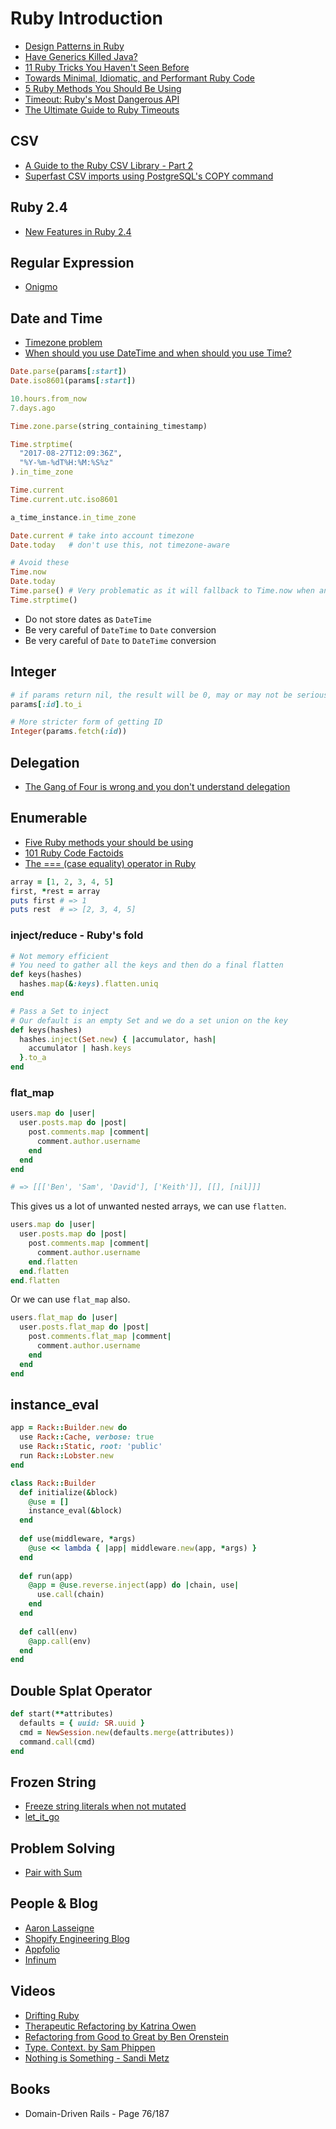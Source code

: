 # Ruby Introduction

* [Design Patterns in Ruby](https://github.com/davidgf/design-patterns-in-ruby)
* [Have Generics Killed Java?](http://www.artima.com/weblogs/viewpost.jsp?thread=299081)
* [11 Ruby Tricks You Haven't Seen Before](http://www.blackbytes.info/2016/01/ruby-tricks/)
* [Towards Minimal, Idiomatic, and Performant Ruby Code](https://blog.codeminer42.com/towards-minimal-idiomatic-and-performant-ruby-code-f3fc6aed3c94)
* [5 Ruby Methods You Should Be Using](https://www.engineyard.com/blog/five-ruby-methods-you-should-be-using)
* [Timeout: Ruby's Most Dangerous API](http://www.mikeperham.com/2015/05/08/timeout-rubys-most-dangerous-api/)
* [The Ultimate Guide to Ruby Timeouts](https://github.com/ankane/the-ultimate-guide-to-ruby-timeouts)

## CSV

* [A Guide to the Ruby CSV Library - Part 2](https://www.sitepoint.com/guide-ruby-csv-library-part-2/)
* [Superfast CSV imports using PostgreSQL's COPY command](https://infinum.co/the-capsized-eight/superfast-csv-imports-using-postgresqls-copy)

## Ruby 2.4

* [New Features in Ruby 2.4](https://blog.cognitohq.com/new-features-in-ruby-2-4/)

## Regular Expression

* [Onigmo](https://github.com/k-takata/Onigmo/blob/3ddfbfcc469a246f8c5bc50072c7e9cdb1e50b22/doc/RE#L293)

## Date and Time

* [Timezone problem](https://www.youtube.com/watch?v=aUk9981C-fQ)
* [When should you use DateTime and when should you use Time?](https://gist.github.com/pixeltrix/e2298822dd89d854444b)

```ruby
Date.parse(params[:start])
Date.iso8601(params[:start])

10.hours.from_now
7.days.ago

Time.zone.parse(string_containing_timestamp)

Time.strptime(
  "2017-08-27T12:09:36Z",
  "%Y-%m-%dT%H:%M:%S%z"
).in_time_zone

Time.current
Time.current.utc.iso8601

a_time_instance.in_time_zone

Date.current # take into account timezone
Date.today   # don't use this, not timezone-aware

# Avoid these
Time.now
Date.today
Time.parse() # Very problematic as it will fallback to Time.now when any part of the string could not be parsed
Time.strptime()
```

* Do not store dates as `DateTime`
* Be very careful of `DateTime` to `Date` conversion
* Be very careful of `Date` to `DateTime` conversion

## Integer

```ruby
# if params return nil, the result will be 0, may or may not be serious error
params[:id].to_i

# More stricter form of getting ID
Integer(params.fetch(:id))
```

## Delegation

* [The Gang of Four is wrong and you don't understand delegation](https://www.saturnflyer.com/blog/the-gang-of-four-is-wrong-and-you-dont-understand-delegation)

## Enumerable

* [Five Ruby methods your should be using](https://blog.engineyard.com/2015/five-ruby-methods-you-should-be-using)
* [101 Ruby Code Factoids](https://6ftdan.com/allyourdev/2016/01/13/101-ruby-code-factoids/)
* [The === (case equality) operator in Ruby](http://blog.arkency.com/the-equals-equals-equals-case-equality-operator-in-ruby/)

```ruby
array = [1, 2, 3, 4, 5]
first, *rest = array
puts first # => 1
puts rest  # => [2, 3, 4, 5]
```

### inject/reduce - Ruby's fold

```ruby
# Not memory efficient
# You need to gather all the keys and then do a final flatten
def keys(hashes)
  hashes.map(&:keys).flatten.uniq
end

# Pass a Set to inject
# Our default is an empty Set and we do a set union on the key
def keys(hashes)
  hashes.inject(Set.new) { |accumulator, hash|
    accumulator | hash.keys
  }.to_a
end
```

### flat_map

```ruby
users.map do |user|
  user.posts.map do |post|
    post.comments.map |comment|
      comment.author.username
    end
  end
end

# => [[['Ben', 'Sam', 'David'], ['Keith']], [[], [nil]]]
```

This gives us a lot of unwanted nested arrays, we can use `flatten`.

```ruby
users.map do |user|
  user.posts.map do |post|
    post.comments.map |comment|
      comment.author.username
    end.flatten
  end.flatten
end.flatten
```

Or we can use `flat_map` also.

```ruby
users.flat_map do |user|
  user.posts.flat_map do |post|
    post.comments.flat_map |comment|
      comment.author.username
    end
  end
end
```


## instance_eval

```ruby
app = Rack::Builder.new do
  use Rack::Cache, verbose: true
  use Rack::Static, root: 'public'
  run Rack::Lobster.new
end

class Rack::Builder
  def initialize(&block)
    @use = []
    instance_eval(&block)
  end
  
  def use(middleware, *args)
    @use << lambda { |app| middleware.new(app, *args) }
  end
  
  def run(app)
    @app = @use.reverse.inject(app) do |chain, use|
      use.call(chain)
    end
  end
  
  def call(env)
    @app.call(env)
  end
end
```

## Double Splat Operator

```ruby
def start(**attributes)
  defaults = { uuid: SR.uuid }
  cmd = NewSession.new(defaults.merge(attributes))
  command.call(cmd)
end
```

## Frozen String

* [Freeze string literals when not mutated](https://github.com/rails/rails/pull/20946)
* [let_it_go](https://github.com/schneems/let_it_go)

## Problem Solving

* [Pair with Sum](http://routetomastery.com/blog/2017/01/08/has-pair-with-some-problem/)

## People & Blog

* [Aaron Lasseigne](https://aaronlasseigne.com/)
* [Shopify Engineering Blog](https://engineering.shopify.com/blogs/engineering)
* [Appfolio](http://engineering.appfolio.com/)
* [Infinum](https://infinum.co/the-capsized-eight)

## Videos

* [Drifting Ruby](https://www.driftingruby.com/episodes)
* [Therapeutic Refactoring by Katrina Owen](https://www.youtube.com/watch?v=J4dlF0kcThQ)
* [Refactoring from Good to Great by Ben Orenstein](https://www.youtube.com/watch?v=DC-pQPq0acs)
* [Type. Context. by Sam Phippen](https://www.youtube.com/watch?v=qzTOnnDePtc)
* [Nothing is Something - Sandi Metz](https://www.youtube.com/results?search_query=nothing+is+something+sandi+metz)

## Books

* Domain-Driven Rails - Page 76/187

